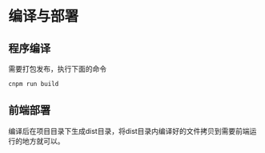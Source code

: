 # 编译与部署





## 程序编译

需要打包发布，执行下面的命令


```shell
cnpm run build

```

## 前端部署

编译后在项目目录下生成dist目录，将dist目录内编译好的文件拷贝到需要前端运行的地方就可以。
